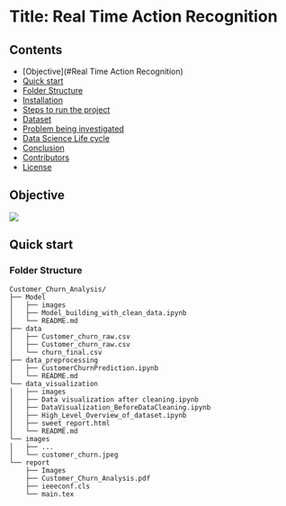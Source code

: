 # Title: Real Time Action Recognition

## Contents

 * [Objective](#Real Time Action Recognition)
 * [Quick start](#quick-start)
 * [Folder Structure](#folder-structure)
 * [Installation](#installation)
 * [Steps to run the project](#steps-to-run-the-project)
 * [Dataset](#Dataset)
 * [Problem being investigated](#problem-being-investigated)
 * [Data Science Life cycle](#data-science-life-cycle)
 * [Conclusion](#Conclusion)
 * [Contributors](#Contributors)
 * [License](#License)



## Objective

![](/images/customer_churn.jpeg)




## Quick start

### Folder Structure

```shell
Customer_Churn_Analysis/
├── Model
│   ├── images   
│   ├── Model_building_with_clean_data.ipynb
│   └── README.md      
├── data
│   ├── Customer_churn_raw.csv
│   ├── Customer_churn_raw.csv
│   └── churn_final.csv
├── data_preprocessing
│   ├── CustomerChurnPrediction.ipynb
│   └── README.md
└── data_visualization   
│   ├── images
│   ├── Data visualization after cleaning.ipynb
│   ├── DataVisualization_BeforeDataCleaning.ipynb
│   ├── High_Level_Overview_of_dataset.ipynb
│   ├── sweet_report.html
│   └── README.md
└── images
│   ├── ...
│   └── customer_churn.jpeg
└── report
    ├── Images
    ├── Customer_Churn_Analysis.pdf
    ├── ieeeconf.cls
    └── main.tex    
```
